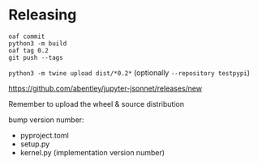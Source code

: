 # Releasing

    oaf commit
    python3 -m build
    oaf tag 0.2
    git push --tags

`python3 -m twine upload dist/*0.2*` (optionally `--repository testpypi`)

https://github.com/abentley/jupyter-jsonnet/releases/new

Remember to upload the wheel & source distribution

bump version number:

 * pyproject.toml
 * setup.py
 * kernel.py (implementation version number)

